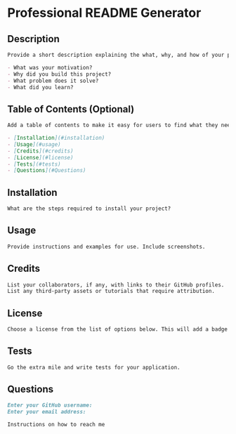 # Professional README Generator

## Description

```md
Provide a short description explaining the what, why, and how of your project. Use the following questions as a guide:

- What was your motivation?
- Why did you build this project?
- What problem does it solve?
- What did you learn?
```

## Table of Contents (Optional)

```md
Add a table of contents to make it easy for users to find what they need.

- [Installation](#installation)
- [Usage](#usage)
- [Credits](#credits)
- [License](#license)
- [Tests](#tests)
- [Questions](#Questions)
```

## Installation

```md
What are the steps required to install your project?
```

## Usage

```md
Provide instructions and examples for use. Include screenshots.
```

## Credits

```md
List your collaborators, if any, with links to their GitHub profiles.
List any third-party assets or tutorials that require attribution.
```

## License

```md
Choose a license from the list of options below. This will add a badge near the top of the README and nocie is added to explain which license the application is covered under
```

## Tests

```md
Go the extra mile and write tests for your application.
```

## Questions

```md
Enter your GitHub username: 
Enter your email address: 

Instructions on how to reach me
```
